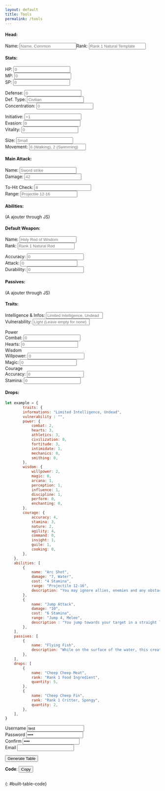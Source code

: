 ```yaml
---
layout: default
title: Tools
permalink: /tools
---
```


#### Head:

<form style="display:flex;">
    <div class="large-input">
        <label for="id_name">Name:</label>
        <input id="id_name" type="text" placeholder="Name, Common">
    </div>
    <div class="large-input">
        <label for="id_rank">Rank:</label>
        <input id="id_rank" type="text" placeholder="Rank 1 Natural Template">
    </div>
</form>

#### Stats:

<form>
    <div>
        <label for="id_hp">HP:</label>
        <input id="id_hp" type="text" placeholder="0">
    </div>
    <div>
        <label for="id_mp">MP:</label>
        <input id="id_mp" type="text" placeholder="0">
    </div>
    <div>
        <label for="id_sp">SP:</label>
        <input id="id_sp" type="text" placeholder="0">
    </div>
</form>
<form>
    <div class="flex-shrink-0">
        <label for="id_defense">Defense:</label>
        <input id="id_defense" type="text" placeholder="0">
    </div>
    <div class="large-input flex-grow-2">
        <label for="id_defense_type">Def. Type:</label>
        <input id="id_defense_type" type="text" placeholder="Civilian">
    </div>
    <div class="flex-shrink-0">
        <label for="id_concentration">Concentration:</label>
        <input id="id_concentration" type="text" placeholder="0">
    </div>
</form>
<form>
    <div>
        <label for="id_initiative">Initiative:</label>
        <input id="id_initiative" type="text" placeholder="+1">
    </div>
    <div>
        <label for="id_evasion">Evasion:</label>
        <input id="id_evasion" type="text" placeholder="0">
    </div>
    <div>
        <label for="id_vitality">Vitality:</label>
        <input id="id_vitality" type="text" placeholder="0">
    </div>
</form>
<form>
    <div class="large-input">
        <label for="id_size">Size:</label>
        <input id="id_size" type="text" placeholder="Small">
    </div>
    <div class="large-input flex-grow-3">
        <label for="id_movement">Movement:</label>
        <input id="id_movement" type="text" placeholder="6 (Walking), 2 (Swimming)">
    </div>
</form>

#### Main Attack:

<form>
    <div class="large-input flex-grow-2">
        <label for="id_attack_name">Name:</label>
        <input id="id_attack_name" type="text" placeholder="Sword strike">
    </div>
    <div>
        <label for="id_attack_damage">Damage:</label>
        <input id="id_attack_damage" type="text" placeholder="42">
    </div>
</form>
<form>
    <div>
        <label for="id_attack_hit">To-Hit Check:</label>
        <input id="id_attack_hit" type="text" placeholder="8">
    </div>
    <div class="large-input flex-grow-2">
        <label for="id_attack_range">Range:</label>
        <input id="id_attack_range" type="text" placeholder="Projectile 12-16">
    </div>
</form>

#### Abilities:

(A ajouter through JS)

#### Default Weapon:

<form>
    <div class="large-input">
        <label for="id_weapon_name">Name:</label>
        <input id="id_weapon_name" type="text" placeholder="Holy Rod of Wisdom">
    </div>
    <div class="large-input">
        <label for="id_weapon_rank">Rank:</label>
        <input id="id_weapon_rank" type="text" placeholder="Rank 1 Natural Rod">
    </div>
</form>
<form>
    <div>
        <label for="id_weapon_accuracy">Accuracy:</label>
        <input id="id_weapon_accuracy" type="text" placeholder="0">
    </div>
    <div>
        <label for="id_weapon_attack">Attack:</label>
        <input id="id_weapon_attack" type="text" placeholder="0">
    </div>
    <div>
        <label for="id_weapon_durability">Durability:</label>
        <input id="id_weapon_durability" type="text" placeholder="0">
    </div>
</form>

#### Passives:

(A ajouter through JS)

#### Traits:

<form>
    <div class="large-input flex-grow-3">
        <label for="id_traits_infos">Intelligence & Infos:</label>
        <input id="id_traits_infos" type="text" placeholder="Limited Intelligence, Undead">
    </div>
    <div class="large-input">
        <label for="id_traits_vulnerability">Vulnerability:</label>
        <input id="id_traits_vulnerability" type="text" placeholder="Light (Leave empty for none)">
    </div>
</form>
<form>
    <div>
        <div class="traits-title">
            <span>Power</span>
        </div>
        <div>
            <label for="id_traits_combat">Combat:</label>
            <input id="id_traits_combat" type="text" placeholder="0">
        </div>
        <div>
            <label for="id_traits_hearts">Hearts:</label>
            <input id="id_traits_hearts" type="text" placeholder="0">
        </div>
    </div>
    <div>
        <div class="traits-title">
            <span>Wisdom</span>
        </div>
        <div>
            <label for="id_traits_willpower">Willpower:</label>
            <input id="id_traits_willpower" type="text" placeholder="0">
        </div>
        <div>
            <label for="id_traits_magic">Magic:</label>
            <input id="id_traits_magic" type="text" placeholder="0">
        </div>
    </div>
    <div>
        <div class="traits-title">
            <span>Courage</span>
        </div>
        <div>
            <label for="id_traits_accuracy">Accuracy:</label>
            <input id="id_traits_accuracy" type="text" placeholder="0">
        </div>
        <div>
            <label for="id_traits_stamina">Stamina:</label>
            <input id="id_traits_stamina" type="text" placeholder="0">
        </div>
    </div>
</form>
<form>
</form>

#### Drops:

```js
let example = {
        traits: {
        informations: "Limited Intelligence, Undead",
        vulnerability : "",
        power: {
            combat: 2,
            hearts: 3,
            athletics: 3,
            civilization: 0,
            fortitude: 3,
            intimidate: 1,
            mechanics: 0,
            smithing: 0,
        },
        wisdom: {
            willpower: 2,
            magic: 0,
            arcana: 1,
            perception: 1,
            influence: 1,
            discipline: 1,
            perform: 0,
            enchanting: 0,
        },
        courage: {
            accuracy: 4,
            stamina: 3,
            nature: 2,
            agility: 4,
            command: 0,
            insight: 1,
            guile: 1,
            cooking: 0,
        },
    },
    abilities: [
        {
            name: "Arc Shot",
            damage: "7, Water",
            cost: "4 Stamina",
            range: "Projectile 12-16",
            description: "You may ignore allies, enemies and any obstacles that do not reach higher than 6 squares above you, for determining line of sight for this attack.",
        },
        {
            name: "Jump Attack",
            damage: "10",
            cost: "6 Stamina",
            range: "Jump 4, Melee",
            description : "You jump towards your target in a straight line, landing next to them, even if you have already reached your maximum Movement for the turn. You are Off-Balance until the start of your next turn. This attack cannot be performed if you are Halted or Slowed.",
        },
    ],
    passives: [
        {
            name: "Flying Fish",
            description: "While on the surface of the water, this creature can jump as if its Athletics were 5 points higher. (Horiz. 4; Vert. 3)",
        },
    ],
    drops: [
        {
            name: "Cheep Cheep Meat",
            rank: "Rank 1 Food Ingredient",
            quantity: 5,
        },
        {
            name: "Cheep Cheep Fin",
            rank: "Rank 1 Critter, Spongy",
            quantity: 2,
        },
    ],
}
```

<div class="field required">
    <label for="id_username">Username</label>
    <input type="text" name="username" id="id_username" value="test" />
</div>
<div class="field required">
    <label for="id_password">Password</label>
    <input type="password" name="password" id="id_password" value="test" />
</div>
<div class="field required">
    <label for="id_confirm">Confirm</label>
    <input type="password" name="confirm" id="id_confirm" value="test" />
</div>
<div class="field">
    <label for="id_email">Email</label>
    <input type="text" name="email" id="id_email" />
</div>

<button type="button" name="button" class="btn" onclick="buildTable()">Generate Table</button>

<div id="built-table" class="table-wrapper"></div>

**Code**: <button type="button" name="button" class="btn" onclick="copyTableToClipboard()">Copy</button>
```
```
{: #built-table-code}